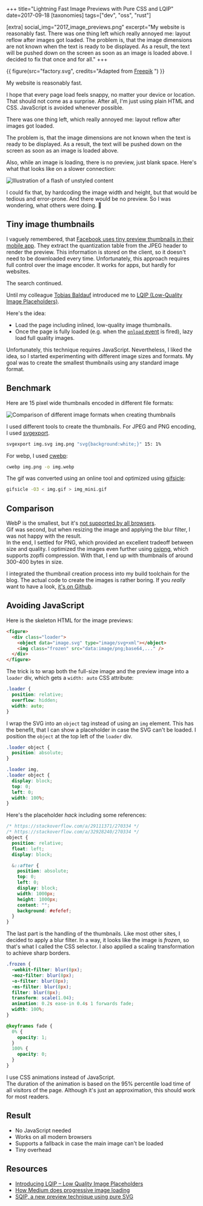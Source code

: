 +++
title="Lightning Fast Image Previews with Pure CSS and LQIP"
date=2017-09-18
[taxonomies]
tags=["dev", "oss", "rust"]

[extra]
social_img="2017_image_previews.png"
excerpt="My website is reasonably fast. There was one thing left which really annoyed me: layout reflow after images got loaded. The problem is, that the image dimensions are not known when the text is ready to be displayed. As a result, the text will be pushed down on the screen as soon as an image is loaded above. I decided to fix that once and for all."
+++

{{ figure(src="factory.svg", credits="Adapted from <a href='https://www.freepik.com/free-vector/industrial-machine-vector_753558.htm'>Freepik</a> ") }}

My website is reasonably fast.

I hope that every page load feels snappy, no matter your device or location.
That should not come as a surprise. After all, I'm just using plain HTML and CSS.
JavaScript is avoided whenever possible.

There was one thing left, which really annoyed me: layout reflow after images got loaded.

The problem is, that the image dimensions are not known when the text is ready to be displayed.
As a result, the text will be pushed down on the screen as soon as an image is loaded above.

Also, while an image is loading, there is no preview, just blank space.
Here's what that looks like on a slower connection:

![Illustration of a flash of unstyled content](./fout.png)

I could fix that, by hardcoding the image width and height, but that would be tedious and error-prone.
And there would be no preview.
So I was wondering, what others were doing. 🤔

## Tiny image thumbnails

I vaguely remembered, that [Facebook uses tiny preview thumbnails in their mobile app](https://code.fb.com/uncategorized/the-technology-behind-preview-photos/).
They extract the quantization table from the JPEG header to render the preview. This information
is stored on the client, so it doesn't need to be downloaded every time.
Unfortunately, this approach requires full control over the image encoder.
It works for apps, but hardly for websites.

The search continued.

Until my colleague [Tobias Baldauf](https://tobias.is/) introduced me to [LQIP (Low-Quality Image Placeholders)](https://www.guypo.com/introducing-lqip-low-quality-image-placeholders).

Here's the idea:

- Load the page including inlined, low-quality image thumbnails.
- Once the page is fully loaded (e.g. when the [`onload` event](https://www.w3schools.com/jsref/event_onload.asp) is fired), lazy load full quality images.

Unfortunately, this technique requires JavaScript.
Nevertheless, I liked the idea, so I started experimenting with different image sizes and formats. My goal was to create the smallest thumbnails using any standard image format.

## Benchmark

Here are 15 pixel wide thumbnails encoded in different file formats:

![Comparison of different image formats when creating thumbnails](./thumbnails.jpg)

I used different tools to create the thumbnails.
For JPEG and PNG encoding, I used [svgexport](https://github.com/shakiba/svgexport).

```bash
svgexport img.svg img.png "svg{background:white;}" 15: 1%
```

For webp, I used [cwebp](https://developers.google.com/speed/webp/docs/cwebp):

```bash
cwebp img.png -o img.webp
```

The gif was converted using an online tool and optimized using [gifsicle](https://github.com/kohler/gifsicle):

```bash
gifsicle -O3 < img.gif > img_mini.gif
```

## Comparison

WebP is the smallest, but it's [not supported by all browsers](https://caniuse.com/?search=webp).  
Gif was second, but when resizing the image and applying the blur filter, I was not happy with the result.  
In the end, I settled for PNG, which provided an excellent tradeoff between size and quality.
I optimized the images even further using [oxipng](https://github.com/shssoichiro/oxipng), which supports zopfli compression.
With that, I end up with thumbnails of around 300-400 bytes in size.

I integrated the thumbnail creation process into my build toolchain for the blog.
The actual code to create the images is rather boring.
If you _really_ want to have a look, [it's on Github](https://github.com/mre/lqip/).

## Avoiding JavaScript

Here is the skeleton HTML for the image previews:

```html
<figure>
  <div class="loader">
    <object data="image.svg" type="image/svg+xml"></object>
    <img class="frozen" src="data:image/png;base64,..." />
  </div>
</figure>
```

The trick is to wrap both the full-size image and the preview image into a `loader` div,
which gets a `width: auto` CSS attribute:

```css
.loader {
  position: relative;
  overflow: hidden;
  width: auto;
}
```

I wrap the SVG into an `object` tag instead of using an `img` element.
This has the benefit, that I can show a placeholder in case the SVG can't be loaded.
I position the `object` at the top left of the `loader` div.

```css
.loader object {
  position: absolute;
}

.loader img,
.loader object {
  display: block;
  top: 0;
  left: 0;
  width: 100%;
}
```

Here's the placeholder _hack_ including some references:

```css
/* https://stackoverflow.com/a/29111371/270334 */
/* https://stackoverflow.com/a/32928240/270334 */
object {
  position: relative;
  float: left;
  display: block;

  &::after {
    position: absolute;
    top: 0;
    left: 0;
    display: block;
    width: 1000px;
    height: 1000px;
    content: "";
    background: #efefef;
  }
}
```

The last part is the handling of the thumbnails.
Like most other sites, I decided to apply a blur filter.
In a way, it looks like the image is _frozen_, so that's what I called the CSS selector.
I also applied a scaling transformation to achieve sharp borders.

```css
.frozen {
  -webkit-filter: blur(8px);
  -moz-filter: blur(8px);
  -o-filter: blur(8px);
  -ms-filter: blur(8px);
  filter: blur(8px);
  transform: scale(1.04);
  animation: 0.2s ease-in 0.4s 1 forwards fade;
  width: 100%;
}

@keyframes fade {
  0% {
    opacity: 1;
  }
  100% {
    opacity: 0;
  }
}
```

I use CSS animations instead of JavaScript.  
The duration of the animation is based on the 95% percentile load time of all visitors of the page. Although it's just an approximation, this should work for most readers.

## Result

- No JavaScript needed
- Works on all modern browsers
- Supports a fallback in case the main image can't be loaded
- Tiny overhead

## Resources

- [Introducing LQIP – Low Quality Image Placeholders](https://www.guypo.com/introducing-lqip-low-quality-image-placeholders)
- [How Medium does progressive image loading](https://jmperezperez.com/medium-image-progressive-loading-placeholder/)
- [SQIP, a new preview technique using pure SVG](https://github.com/axe312ger/sqip)
